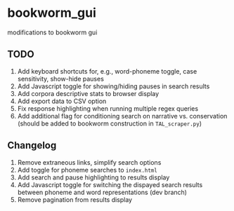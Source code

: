 # bookworm_gui
modifications to bookworm gui

## TODO
1. Add keyboard shortcuts for, e.g., word-phoneme toggle, case sensitivity, show-hide pauses
2. Add Javascript toggle for showing/hiding pauses in search results
3. Add corpora descriptive stats to browser display
4. Add export data to CSV option
5. Fix response highlighting when running multiple regex queries
6. Add additional flag for conditioning search on narrative vs. conservation (should be added to bookworm construction in `TAL_scraper.py`)

## Changelog
1. Remove extraneous links, simplify search options
2. Add toggle for phoneme searches to `index.html`
3. Add search and pause highlighting to results display
4. Add Javascript toggle for switching the dispayed search results between phoneme and word representations (dev branch)
4. Remove pagination from results display

